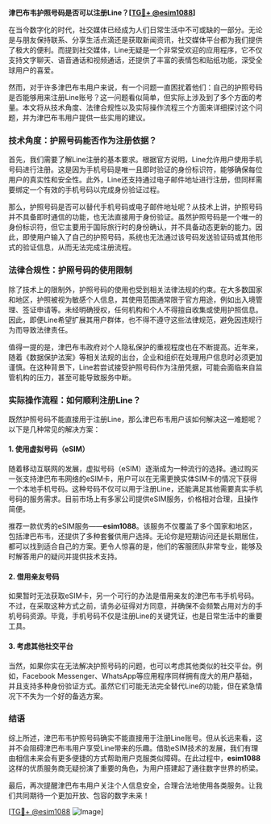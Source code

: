 **津巴布韦护照号码是否可以注册Line？[[TG💪+ @esim1088](https://t.me/s/esim1088)]**

在当今数字化的时代，社交媒体已经成为人们日常生活中不可或缺的一部分。无论是与朋友保持联系、分享生活点滴还是获取新闻资讯，社交媒体平台都为我们提供了极大的便利。而提到社交媒体，Line无疑是一个非常受欢迎的应用程序，它不仅支持文字聊天、语音通话和视频通话，还提供了丰富的表情包和贴纸功能，深受全球用户的喜爱。

然而，对于许多津巴布韦用户来说，有一个问题一直困扰着他们：自己的护照号码是否能够用来注册Line账号？这一问题看似简单，但实际上涉及到了多个方面的考量。本文将从技术角度、法律合规性以及实际操作流程三个方面来详细探讨这个问题，并为津巴布韦用户提供一些实用的建议。

### 技术角度：护照号码能否作为注册依据？

首先，我们需要了解Line注册的基本要求。根据官方说明，Line允许用户使用手机号码进行注册。这是因为手机号码是唯一且即时验证的身份标识符，能够确保每位用户的真实性和安全性。此外，Line还支持通过电子邮件地址进行注册，但同样需要绑定一个有效的手机号码以完成身份验证过程。

那么，护照号码是否可以替代手机号码或电子邮件地址呢？从技术上讲，护照号码并不具备即时通信的功能，也无法直接用于身份验证。虽然护照号码是一个唯一的身份标识符，但它主要用于国际旅行时的身份确认，并不具备动态更新的能力。因此，即使用户输入了自己的护照号码，系统也无法通过该号码发送验证码或其他形式的验证信息，从而无法完成注册流程。

### 法律合规性：护照号码的使用限制

除了技术上的限制外，护照号码的使用也受到相关法律法规的约束。在大多数国家和地区，护照被视为敏感个人信息，其使用范围通常限于官方用途，例如出入境管理、签证申请等。未经明确授权，任何机构和个人不得擅自收集或使用护照信息。因此，即便Line希望扩展其用户群体，也不得不遵守这些法律规范，避免因违规行为而导致法律责任。

值得一提的是，津巴布韦政府对个人隐私保护的重视程度也在不断提高。近年来，随着《数据保护法案》等相关法规的出台，企业和组织在处理用户信息时必须更加谨慎。在这种背景下，Line若尝试接受护照号码作为注册凭据，可能会面临来自监管机构的压力，甚至可能导致服务中断。

### 实际操作流程：如何顺利注册Line？

既然护照号码不能直接用于注册Line，那么津巴布韦用户该如何解决这一难题呢？以下是几种常见的解决方案：

#### 1. 使用虚拟号码（eSIM）

随着移动互联网的发展，虚拟号码（eSIM）逐渐成为一种流行的选择。通过购买一张支持津巴布韦网络的eSIM卡，用户可以在无需更换实体SIM卡的情况下获得一个本地手机号码。这种号码不仅可以用于注册Line，还能满足其他需要真实手机号码的服务需求。目前市场上有多家公司提供eSIM服务，价格相对合理，且操作简便。

推荐一款优秀的eSIM服务——**esim1088**。该服务不仅覆盖了多个国家和地区，包括津巴布韦，还提供了多种套餐供用户选择。无论你是短期访问还是长期居住，都可以找到适合自己的方案。更令人惊喜的是，他们的客服团队非常专业，能够及时解答用户的疑问并提供技术支持。

#### 2. 借用亲友号码

如果暂时无法获取eSIM卡，另一个可行的办法是借用亲友的津巴布韦手机号码。不过，在采取这种方式之前，请务必征得对方同意，并确保不会频繁占用对方的手机号码资源。毕竟，手机号码不仅是注册Line的关键凭证，也是日常生活中的重要工具。

#### 3. 考虑其他社交平台

当然，如果你实在无法解决护照号码的问题，也可以考虑其他类似的社交平台。例如，Facebook Messenger、WhatsApp等应用程序同样拥有庞大的用户基础，并且支持多种身份验证方式。虽然它们可能无法完全替代Line的功能，但在紧急情况下不失为一个好的备选方案。

### 结语

综上所述，津巴布韦护照号码确实不能直接用于注册Line账号。但从长远来看，这并不会阻碍津巴布韦用户享受Line带来的乐趣。借助eSIM技术的发展，我们有理由相信未来会有更多便捷的方式帮助用户克服类似障碍。在此过程中，**esim1088**这样的优质服务商无疑扮演了重要的角色，为用户搭建起了通往数字世界的桥梁。

最后，再次提醒津巴布韦用户关注个人信息安全，合理合法地使用各类服务。让我们共同期待一个更加开放、包容的数字未来！

[[TG💪+ @esim1088](https://t.me/s/esim1088) ![Image](https://i.postimg.cc/4NQfJmqS/Snipaste-2025-05-13-00-14-12.png)]